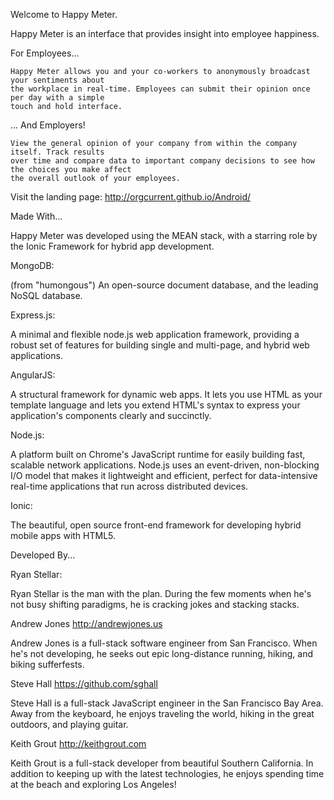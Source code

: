 Welcome to Happy Meter.

Happy Meter is an interface that provides insight into employee happiness.

For Employees...

    Happy Meter allows you and your co-workers to anonymously broadcast your sentiments about
    the workplace in real-time. Employees can submit their opinion once per day with a simple 
    touch and hold interface. 

... And Employers!

    View the general opinion of your company from within the company itself. Track results
    over time and compare data to important company decisions to see how the choices you make affect 
    the overall outlook of your employees.


Visit the landing page: http://orgcurrent.github.io/Android/


Made With...

Happy Meter was developed using the MEAN stack, with a starring role by the Ionic Framework for hybrid app development. 

MongoDB: 

   (from "humongous") An open-source document database, and the leading NoSQL database.

Express.js: 

   A minimal and flexible node.js web application framework, providing a robust set of features for building single and     multi-page, and hybrid web applications.

AngularJS: 

   A structural framework for dynamic web apps. It lets you use HTML as your template language and lets you extend          HTML's syntax to express your application's components clearly and succinctly.

Node.js: 

   A platform built on Chrome's JavaScript runtime for easily building fast, scalable network applications. Node.js uses    an event-driven, non-blocking I/O model that makes it lightweight and efficient, perfect for data-intensive real-time    applications that run across distributed devices.

Ionic:

   The beautiful, open source front-end framework for developing hybrid mobile apps with HTML5.




Developed By...

Ryan Stellar:

   Ryan Stellar is the man with the plan. During the few moments when he's not busy shifting paradigms, he is cracking      jokes and stacking stacks.
    
Andrew Jones http://andrewjones.us

   Andrew Jones is a full-stack software engineer from San Francisco. When he's not developing, he seeks out epic           long-distance running, hiking, and biking sufferfests.

Steve Hall https://github.com/sghall

   Steve Hall is a full-stack JavaScript engineer in the San Francisco Bay Area. Away from the keyboard, he enjoys          traveling the world, hiking in the great outdoors, and playing guitar.
    
Keith Grout http://keithgrout.com

   Keith Grout is a full-stack developer from beautiful Southern California. In addition to keeping up with the latest      technologies, he enjoys spending time at the beach and exploring Los Angeles!
